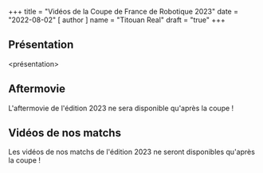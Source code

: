 +++
title = "Vidéos de la Coupe de France de Robotique 2023"
date = "2022-08-02"
[ author ]
  name = "Titouan Real"
draft = "true"
+++

## Présentation
<présentation>

## Aftermovie
L'aftermovie de l'édition 2023 ne sera disponible qu'après la coupe !

## Vidéos de nos matchs
Les vidéos de nos matchs de l'édition 2023 ne seront disponibles qu'après la coupe !